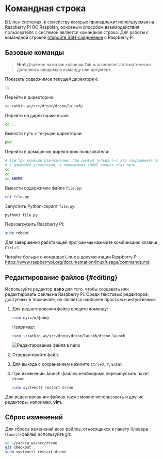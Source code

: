 # Командная строка

В Linux-системах, к семейству которых принадлежит используемая на Raspberry Pi ОС Raspbian, основным способом взаимодействия пользователя с системой является командная строка. Для работы с командной строкой [откройте SSH-соединение](ssh.md) с Raspberry Pi.

## Базовые команды

> **Hint** Двойное нажатие клавиши `Tab ↹` позволяет автоматически дополнить вводимую команду или аргумент.

Показать содержимое текущей директории:

```bash
ls
```

Перейти в директорию:

```bash
cd catkin_ws/src/drone/drone/launch/
```

Перейти на директорию выше:

```bash
cd ..
```

Вывести путь к текущей директории:

```bash
pwd
```

Перейти в домашнюю директорию пользователя:

```bash
# все три команды равнозначны, где символ тильда (~) это сокращённая запись пути
# к домашней директории, а переменная $HOME хранит этот путь
cd
cd ~
cd $HOME
```

Вывести содержимое файла `file.py`:

```bash
cat file.py
```

Запустить Python-скрипт `file.py`:

```bash
python3 file.py
```

Перезагрузить Raspberry Pi:

```bash
sudo reboot
```

Для завершения работающей программы нажмите комбинацию клавиш `Ctrl`+`C`.

Читайте больше о командах Linux в документации Raspberry Pi: https://www.raspberrypi.org/documentation/linux/usage/commands.md.

## Редактирование файлов {#editing}

Используйте редактор **nano** для того, чтобы создавать или редактировать файлы на Raspberry Pi. Среди текстовых редакторов, доступных в терминале, он является наиболее простым и интуитивным.

1. Для редактирования файла введите команду:

   ```bash
   nano путь/к/файлу
   ```

   Например:

   ```bash
   nano ~/catkin_ws/src/drone/drone/launch/drone.launch
   ```

   <img src="../assets/nano.png" alt="Редактирование файла в nano" data-action="zoom">
2. Отредактируйте файл.
3. Для выхода с сохранением нажмите `Ctrl`+`X`, `Y`, `Enter`.
4. При изменении .launch-файлов необходимо перезапустить пакет `drone`:

   ```bash
   sudo systemctl restart drone
   ```

Для редактирования файлов также можно использовать и другие редакторы, например, **vim**.

## Сброс изменений

Для сброса изменений всех файлов, относящихся к пакету Клевера (`launch`-файлы) используйте git:

```bash
cd ~/catkin_ws/src/drone
git checkout .
sudo systemctl restart drone
```
